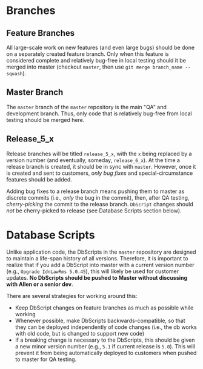 <!-- TITLE: 5.0 Branching Strategy -->
<!-- SUBTITLE: A quick summary of 5.0 Branching Strategy for the master repository -->

# Branches
## Feature Branches
All large-scale work on new features (and even large bugs) should be done on a separately created feature branch. Only when this feature is considered complete and relatively bug-free in local testing should it be merged into master (checkout `master`, then use `git merge branch_name --squash`).
## Master Branch
The `master` branch of the `master` repository is the main "QA" and development branch. Thus, only code that is relatively bug-free from local testing should be merged here.
## Release_5_x
Release branches will be titled `release_5_x`, with the `x` being replaced by a version number (and eventually, someday, `release_6_x`). At the time a release branch is created, it should be in sync with `master`. However, once it is created and sent to customers, *only bug fixes* and special-circumstance features should be added. 

Adding bug fixes to a release branch means pushing them to master as discrete commits (i.e., *only* the bug in the commit), then, after QA testing, *cherry-picking* the commit to the release branch. `DbScript` changes should *not* be cherry-picked to release (see Database Scripts section below).

# Database Scripts
Unlike application code, the DbScripts in the `master` repository are designed to maintain a life-span history of all versions. Therefore, it is important to realize that if you add a DbScript into master with a current version number (e.g., `Upgrade IdnLawRms 5.0.45`), this will likely be used for customer updates. **No DbScripts should be pushed to Master without discussing with Allen or a senior dev**.

There are several strategies for working around this:
- Keep DbScript changes on feature branches as much as possible while working
- Whenever possible, make DbScripts backwards-compatible, so that they can be deployed independently of code changes (i.e., the db works with old code, but is changed to support new code)
- If a breaking change is necessary to the DbScripts, this should be given a new minor version number (e.g., `5.1` if current release is `5.0`). This will prevent it from being automatically deployed to customers when pushed to master for QA testing.